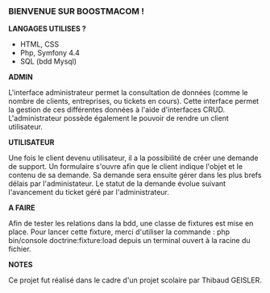 ### BIENVENUE SUR BOOSTMACOM !

**LANGAGES UTILISES ?**
<ul>
<li>HTML, CSS</li>
<li>Php, Symfony 4.4</li>
<li>SQL (bdd Mysql)</li>
</ul>

**ADMIN**
<p>L'interface administrateur permet la consultation de données (comme le nombre de clients, entreprises, ou tickets en cours).
Cette interface permet la gestion de ces différentes données à l'aide d'interfaces CRUD.
L'administrateur possède également le pouvoir de rendre un client utilisateur.</p>

**UTILISATEUR**
<p>Une fois le client devenu utilisateur, il a la possibilité de créer une demande de support.
Un formulaire s'ouvre afin que le client indique l'objet et le contenu de sa demande. Sa demande sera ensuite gérer dans les plus brefs délais par l'administateur.
Le statut de la demande évolue suivant l'avancement du ticket géré par l'administrateur.</p>

**A FAIRE**
<p>Afin de tester les relations dans la bdd, une classe de fixtures est mise en place.
Pour lancer cette fixture, merci d'utiliser la commande : php bin/console doctrine:fixture:load depuis un terminal ouvert à la racine du fichier.</p>

**NOTES**
<p>Ce projet fut réalisé dans le cadre d'un projet scolaire par Thibaud GEISLER.</p>